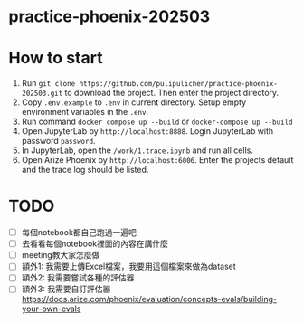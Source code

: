 # practice-phoenix-202503

# How to start

1. Run `git clone https://github.com/pulipulichen/practice-phoenix-202503.git` to download the project. Then enter the project directory.
2. Copy `.env.example` to `.env` in current directory. Setup empty environment variables in the `.env`.
3. Run command `docker compose up --build` or `docker-compose up --build`
4. Open JupyterLab by `http://localhost:8888`. Login JupyterLab with password `password`.
5. In JupyterLab, open the `/work/1.trace.ipynb` and run all cells.
6. Open Arize Phoenix by `http://localhost:6006`. Enter the projects default and the trace log should be listed.

# TODO

- [ ] 每個notebook都自己跑過一遍吧
- [ ] 去看看每個notebook裡面的內容在講什麼
- [ ] meeting教大家怎麼做
- [ ] 額外1: 我需要上傳Excel檔案，我要用這個檔案來做為dataset
- [ ] 額外2: 我需要嘗試各種的評估器
- [ ] 額外3: 我需要自訂評估器 https://docs.arize.com/phoenix/evaluation/concepts-evals/building-your-own-evals